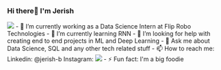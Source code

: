 ### Hi there👋 I'm Jerish
<img src="https://github-readme-stats.vercel.app/api?username={Jerish7}" />
- 🔭 I’m currently working as a Data Science Intern at Flip Robo Technologies
- 🌱 I’m currently learning RNN 
- 🤔 I’m looking for help with creating end to end projects in ML and Deep Learning
- 💬 Ask me about Data Science, SQL and any other tech related stuff
- 📫 How to reach me: Linkedin: @jerish-b Instagram: <img src="{https://img.shields.io/badge/Instagram-E4405F?style=for-the-badge&logo=instagram&logoColor=white}" />
- ⚡ Fun fact: I'm a big foodie

